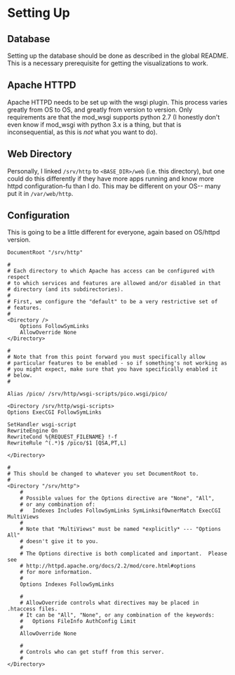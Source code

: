 Setting Up
==========

Database
--------
Setting up the database should be done as described in the global README. This
is a necessary prerequisite for getting the visualizations to work.

Apache HTTPD
------------
Apache HTTPD needs to be set up with the wsgi plugin. This process varies
greatly from OS to OS, and greatly from version to version. Only requirements
are that the mod_wsgi supports python 2.7 (I honestly don't even know if
mod_wsgi with python 3.x is a thing, but that is inconsequential, as this is
*not* what you want to do).

Web Directory
-------------
Personally, I linked `/srv/http` to `<BASE_DIR>/web` (i.e. this directory),
but one could do this differently if they have more apps running and know more
httpd configuration-fu than I do. This may be different on your OS-- many put it
in `/var/web/http`.

Configuration
-------------
This is going to be a little different for everyone, again based on OS/httpd
version.
```
DocumentRoot "/srv/http"

#
# Each directory to which Apache has access can be configured with respect
# to which services and features are allowed and/or disabled in that
# directory (and its subdirectories). 
#
# First, we configure the "default" to be a very restrictive set of 
# features.  
#
<Directory />
    Options FollowSymLinks
    AllowOverride None
</Directory>

#
# Note that from this point forward you must specifically allow
# particular features to be enabled - so if something's not working as
# you might expect, make sure that you have specifically enabled it
# below.
#

Alias /pico/ /srv/http/wsgi-scripts/pico.wsgi/pico/

<Directory /srv/http/wsgi-scripts>
Options ExecCGI FollowSymLinks

SetHandler wsgi-script
RewriteEngine On
RewriteCond %{REQUEST_FILENAME} !-f
RewriteRule ^(.*)$ /pico/$1 [QSA,PT,L]

</Directory>

#
# This should be changed to whatever you set DocumentRoot to.
#
<Directory "/srv/http">
    #
    # Possible values for the Options directive are "None", "All",
    # or any combination of:
    #   Indexes Includes FollowSymLinks SymLinksifOwnerMatch ExecCGI MultiViews
    #
    # Note that "MultiViews" must be named *explicitly* --- "Options All"
    # doesn't give it to you.
    #
    # The Options directive is both complicated and important.  Please see
    # http://httpd.apache.org/docs/2.2/mod/core.html#options
    # for more information.
    #
    Options Indexes FollowSymLinks

    #
    # AllowOverride controls what directives may be placed in .htaccess files.
    # It can be "All", "None", or any combination of the keywords:
    #   Options FileInfo AuthConfig Limit
    #
    AllowOverride None

    #
    # Controls who can get stuff from this server.
    #
</Directory>
```
